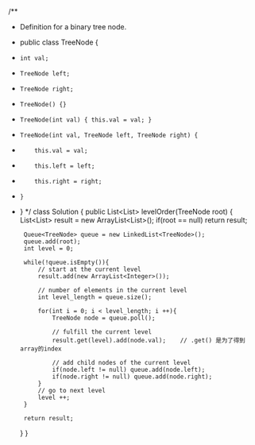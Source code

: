 /**
 * Definition for a binary tree node.
 * public class TreeNode {
 *     int val;
 *     TreeNode left;
 *     TreeNode right;
 *     TreeNode() {}
 *     TreeNode(int val) { this.val = val; }
 *     TreeNode(int val, TreeNode left, TreeNode right) {
 *         this.val = val;
 *         this.left = left;
 *         this.right = right;
 *     }
 * }
 */
class Solution {
    public List<List<Integer>> levelOrder(TreeNode root) {
        List<List<Integer>> result = new ArrayList<List<Integer>>();
        if(root == null) return result;
        
        Queue<TreeNode> queue = new LinkedList<TreeNode>();
        queue.add(root);
        int level = 0;
        
        while(!queue.isEmpty()){
            // start at the current level
            result.add(new ArrayList<Integer>());
            
            // number of elements in the current level
            int level_length = queue.size();
            
            for(int i = 0; i < level_length; i ++){
                TreeNode node = queue.poll();
                
                // fulfill the current level
                result.get(level).add(node.val);    // .get() 是为了得到array的index
                
                // add child nodes of the current level
                if(node.left != null) queue.add(node.left);
                if(node.right != null) queue.add(node.right);
            }
            // go to next level
            level ++;
        }
        
        return result;
    }
}